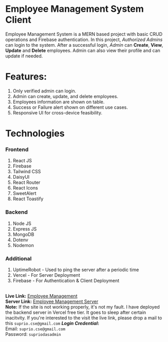 # Employee Management System Client 
Employee Management System is a MERN based project with basic CRUD operations and Firebase authentication. In this project, _Authorized Admins_ can login to the system. After a successful login, _Admin_ can **Create**, **View**, **Update** and **Delete** employees. Admin can also view their profile and can update if needed.

# Features:
1. Only verified admin can login.
2. Admin can create, update, and delete employees.
3. Employees information are shown on table.
4. Success or Failure alert shown on different use cases.
5. Responsive UI for cross-device feasibility.

# Technologies
### Frontend
1. React JS
2. Firebase
3. Tailwind CSS
4. DaisyUI
5. React Router
6. React Icons
7. SweetAlert
8. React Toastify

### Backend
1. Node JS
2. Express JS
3. MongoDB
4. Dotenv
5. Nodemon

### Additional
1. UptimeRobot - Used to ping the server after a periodic time
2. Vercel - For Server Deployment
3. Firebase - For Authentication & Client Deployment
<br><br>

**Live Link:** <a href="https://employee-management-systema.web.app/" target="_blank">Employee Management</a>
<br>
**Server Link:** <a href="https://github.com/Suprio-Das/Employee-Management-Server" target="_blank">Employee Management Server</a>
<br>
**Note:** If the site is not working properly, it's not my fault. I have deployed the backend server in Vercel free tier. It goes to sleep after certain inacitvity. If you're interested to the visit the live link, please drop a mail to this `suprio.cse@gmail.com`
**_Login Credential_:** <br>
Email: `suprio.cse@gmail.com`
<br>
Password: `supriodasadmin`
